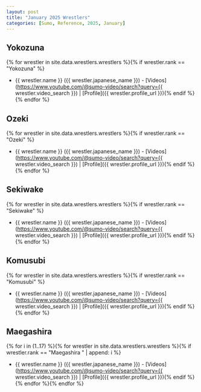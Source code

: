 ```yaml
---
layout: post
title: "January 2025 Wrestlers"
categories: [Sumo, Reference, 2025, January]
---
```


## Yokozuna
{% for wrestler in site.data.wrestlers.wrestlers %}{% if wrestler.rank == "Yokozuna" %}
- {{ wrestler.name }} ({{ wrestler.japanese_name }}) - [Videos](https://www.youtube.com/@sumo-video/search?query={{ wrestler.video_search }}) | [Profile]({{ wrestler.profile_url }}){% endif %}{% endfor %}

## Ozeki
{% for wrestler in site.data.wrestlers.wrestlers %}{% if wrestler.rank == "Ozeki" %}
- {{ wrestler.name }} ({{ wrestler.japanese_name }}) - [Videos](https://www.youtube.com/@sumo-video/search?query={{ wrestler.video_search }}) | [Profile]({{ wrestler.profile_url }}){% endif %}{% endfor %}

## Sekiwake
{% for wrestler in site.data.wrestlers.wrestlers %}{% if wrestler.rank == "Sekiwake" %}
- {{ wrestler.name }} ({{ wrestler.japanese_name }}) - [Videos](https://www.youtube.com/@sumo-video/search?query={{ wrestler.video_search }}) | [Profile]({{ wrestler.profile_url }}){% endif %}{% endfor %}

## Komusubi
{% for wrestler in site.data.wrestlers.wrestlers %}{% if wrestler.rank == "Komusubi" %}
- {{ wrestler.name }} ({{ wrestler.japanese_name }}) - [Videos](https://www.youtube.com/@sumo-video/search?query={{ wrestler.video_search }}) | [Profile]({{ wrestler.profile_url }}){% endif %}{% endfor %}

## Maegashira
{% for i in (1..17) %}{% for wrestler in site.data.wrestlers.wrestlers %}{% if wrestler.rank == "Maegashira " | append: i %}
- {{ wrestler.name }} ({{ wrestler.japanese_name }}) - [Videos](https://www.youtube.com/@sumo-video/search?query={{ wrestler.video_search }}) | [Profile]({{ wrestler.profile_url }}){% endif %}{% endfor %}{% endfor %}
